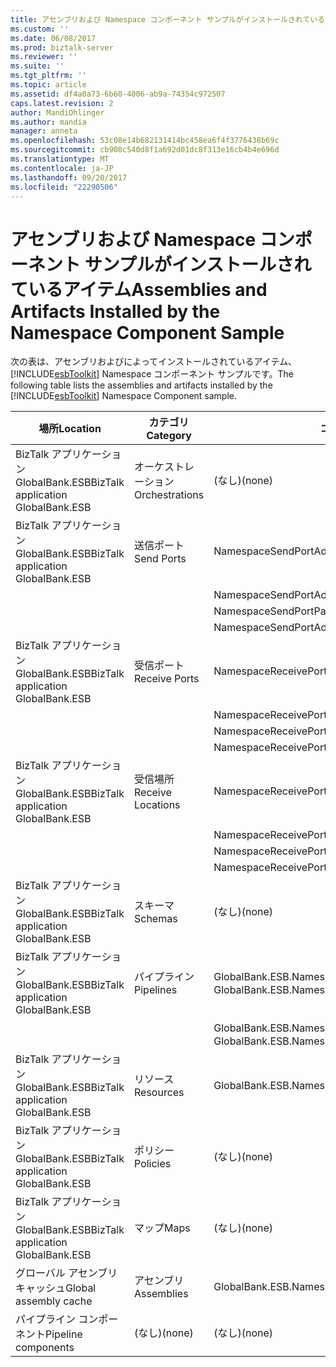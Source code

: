 ```yaml
---
title: アセンブリおよび Namespace コンポーネント サンプルがインストールされているアイテム |Microsoft ドキュメント
ms.custom: ''
ms.date: 06/08/2017
ms.prod: biztalk-server
ms.reviewer: ''
ms.suite: ''
ms.tgt_pltfrm: ''
ms.topic: article
ms.assetid: df4a0a73-6b60-4006-ab9a-74354c972507
caps.latest.revision: 2
author: MandiOhlinger
ms.author: mandia
manager: anneta
ms.openlocfilehash: 53c08e14b682131414bc458ea6f4f3776438b69c
ms.sourcegitcommit: cb908c540d8f1a692d01dc8f313e16cb4b4e696d
ms.translationtype: MT
ms.contentlocale: ja-JP
ms.lasthandoff: 09/20/2017
ms.locfileid: "22290506"
---
```

# <a name="assemblies-and-artifacts-installed-by-the-namespace-component-sample"></a><span data-ttu-id="9b40a-102">アセンブリおよび Namespace コンポーネント サンプルがインストールされているアイテム</span><span class="sxs-lookup"><span data-stu-id="9b40a-102">Assemblies and Artifacts Installed by the Namespace Component Sample</span></span>
<span data-ttu-id="9b40a-103">次の表は、アセンブリおよびによってインストールされているアイテム、 [!INCLUDE[esbToolkit](../includes/esbtoolkit-md.md)] Namespace コンポーネント サンプルです。</span><span class="sxs-lookup"><span data-stu-id="9b40a-103">The following table lists the assemblies and artifacts installed by the [!INCLUDE[esbToolkit](../includes/esbtoolkit-md.md)] Namespace Component sample.</span></span>  
  
|<span data-ttu-id="9b40a-104">場所</span><span class="sxs-lookup"><span data-stu-id="9b40a-104">Location</span></span>|<span data-ttu-id="9b40a-105">カテゴリ</span><span class="sxs-lookup"><span data-stu-id="9b40a-105">Category</span></span>|<span data-ttu-id="9b40a-106">コンポーネントの名前とバージョン</span><span class="sxs-lookup"><span data-stu-id="9b40a-106">Name and version of the component</span></span>|  
|--------------|--------------|---------------------------------------|  
|<span data-ttu-id="9b40a-107">BizTalk アプリケーション GlobalBank.ESB</span><span class="sxs-lookup"><span data-stu-id="9b40a-107">BizTalk application GlobalBank.ESB</span></span>|<span data-ttu-id="9b40a-108">オーケストレーション</span><span class="sxs-lookup"><span data-stu-id="9b40a-108">Orchestrations</span></span>|<span data-ttu-id="9b40a-109">(なし)</span><span class="sxs-lookup"><span data-stu-id="9b40a-109">(none)</span></span>|  
|<span data-ttu-id="9b40a-110">BizTalk アプリケーション GlobalBank.ESB</span><span class="sxs-lookup"><span data-stu-id="9b40a-110">BizTalk application GlobalBank.ESB</span></span>|<span data-ttu-id="9b40a-111">送信ポート</span><span class="sxs-lookup"><span data-stu-id="9b40a-111">Send Ports</span></span>|<span data-ttu-id="9b40a-112">NamespaceSendPortAdd_to_Remove</span><span class="sxs-lookup"><span data-stu-id="9b40a-112">NamespaceSendPortAdd_to_Remove</span></span>|  
|||<span data-ttu-id="9b40a-113">NamespaceSendPortAdd_to_PassThrough</span><span class="sxs-lookup"><span data-stu-id="9b40a-113">NamespaceSendPortAdd_to_PassThrough</span></span>|  
|||<span data-ttu-id="9b40a-114">NamespaceSendPortPassthrough_to_Remove</span><span class="sxs-lookup"><span data-stu-id="9b40a-114">NamespaceSendPortPassthrough_to_Remove</span></span>|  
|||<span data-ttu-id="9b40a-115">NamespaceSendPortAddViaExtraction_to_PassThrough</span><span class="sxs-lookup"><span data-stu-id="9b40a-115">NamespaceSendPortAddViaExtraction_to_PassThrough</span></span>|  
|<span data-ttu-id="9b40a-116">BizTalk アプリケーション GlobalBank.ESB</span><span class="sxs-lookup"><span data-stu-id="9b40a-116">BizTalk application GlobalBank.ESB</span></span>|<span data-ttu-id="9b40a-117">受信ポート</span><span class="sxs-lookup"><span data-stu-id="9b40a-117">Receive Ports</span></span>|<span data-ttu-id="9b40a-118">NamespaceReceivePortAdd_to_PassThrough</span><span class="sxs-lookup"><span data-stu-id="9b40a-118">NamespaceReceivePortAdd_to_PassThrough</span></span>|  
|||<span data-ttu-id="9b40a-119">NamespaceReceivePortAdd_to_Remove</span><span class="sxs-lookup"><span data-stu-id="9b40a-119">NamespaceReceivePortAdd_to_Remove</span></span>|  
|||<span data-ttu-id="9b40a-120">NamespaceReceivePortPassThrough_to_Remove</span><span class="sxs-lookup"><span data-stu-id="9b40a-120">NamespaceReceivePortPassThrough_to_Remove</span></span>|  
|||<span data-ttu-id="9b40a-121">NamespaceReceivePortAddViaExtraction_to_PassThrough</span><span class="sxs-lookup"><span data-stu-id="9b40a-121">NamespaceReceivePortAddViaExtraction_to_PassThrough</span></span>|  
|<span data-ttu-id="9b40a-122">BizTalk アプリケーション GlobalBank.ESB</span><span class="sxs-lookup"><span data-stu-id="9b40a-122">BizTalk application GlobalBank.ESB</span></span>|<span data-ttu-id="9b40a-123">受信場所</span><span class="sxs-lookup"><span data-stu-id="9b40a-123">Receive Locations</span></span>|<span data-ttu-id="9b40a-124">NamespaceReceivePortAdd_to_PassThrough</span><span class="sxs-lookup"><span data-stu-id="9b40a-124">NamespaceReceivePortAdd_to_PassThrough</span></span>|  
|||<span data-ttu-id="9b40a-125">NamespaceReceivePortAdd_to_Remove</span><span class="sxs-lookup"><span data-stu-id="9b40a-125">NamespaceReceivePortAdd_to_Remove</span></span>|  
|||<span data-ttu-id="9b40a-126">NamespaceReceivePortPassThrough_to_Remove</span><span class="sxs-lookup"><span data-stu-id="9b40a-126">NamespaceReceivePortPassThrough_to_Remove</span></span>|  
|||<span data-ttu-id="9b40a-127">NamespaceReceivePortAddViaExtraction_to_PassThrough</span><span class="sxs-lookup"><span data-stu-id="9b40a-127">NamespaceReceivePortAddViaExtraction_to_PassThrough</span></span>|  
|<span data-ttu-id="9b40a-128">BizTalk アプリケーション GlobalBank.ESB</span><span class="sxs-lookup"><span data-stu-id="9b40a-128">BizTalk application GlobalBank.ESB</span></span>|<span data-ttu-id="9b40a-129">スキーマ</span><span class="sxs-lookup"><span data-stu-id="9b40a-129">Schemas</span></span>|<span data-ttu-id="9b40a-130">(なし)</span><span class="sxs-lookup"><span data-stu-id="9b40a-130">(none)</span></span>|  
|<span data-ttu-id="9b40a-131">BizTalk アプリケーション GlobalBank.ESB</span><span class="sxs-lookup"><span data-stu-id="9b40a-131">BizTalk application GlobalBank.ESB</span></span>|<span data-ttu-id="9b40a-132">パイプライン</span><span class="sxs-lookup"><span data-stu-id="9b40a-132">Pipelines</span></span>|<span data-ttu-id="9b40a-133">GlobalBank.ESB.Namespace.Pipelines.NamespaceSampleReceivePipeline バージョン 2.0.0.0 以降</span><span class="sxs-lookup"><span data-stu-id="9b40a-133">GlobalBank.ESB.Namespace.Pipelines.NamespaceSampleReceivePipeline Version 2.0.0.0</span></span>|  
|||<span data-ttu-id="9b40a-134">GlobalBank.ESB.Namespace.Pipelines.NamespaceSampleSendPipeline バージョン 2.0.0.0 以降</span><span class="sxs-lookup"><span data-stu-id="9b40a-134">GlobalBank.ESB.Namespace.Pipelines.NamespaceSampleSendPipeline Version 2.0.0.0</span></span>|  
|<span data-ttu-id="9b40a-135">BizTalk アプリケーション GlobalBank.ESB</span><span class="sxs-lookup"><span data-stu-id="9b40a-135">BizTalk application GlobalBank.ESB</span></span>|<span data-ttu-id="9b40a-136">リソース</span><span class="sxs-lookup"><span data-stu-id="9b40a-136">Resources</span></span>|<span data-ttu-id="9b40a-137">GlobalBank.ESB.Namespace.Pipelines バージョン 2.0.0.0 以降</span><span class="sxs-lookup"><span data-stu-id="9b40a-137">GlobalBank.ESB.Namespace.Pipelines Version 2.0.0.0</span></span>|  
|<span data-ttu-id="9b40a-138">BizTalk アプリケーション GlobalBank.ESB</span><span class="sxs-lookup"><span data-stu-id="9b40a-138">BizTalk application GlobalBank.ESB</span></span>|<span data-ttu-id="9b40a-139">ポリシー</span><span class="sxs-lookup"><span data-stu-id="9b40a-139">Policies</span></span>|<span data-ttu-id="9b40a-140">(なし)</span><span class="sxs-lookup"><span data-stu-id="9b40a-140">(none)</span></span>|  
|<span data-ttu-id="9b40a-141">BizTalk アプリケーション GlobalBank.ESB</span><span class="sxs-lookup"><span data-stu-id="9b40a-141">BizTalk application GlobalBank.ESB</span></span>|<span data-ttu-id="9b40a-142">マップ</span><span class="sxs-lookup"><span data-stu-id="9b40a-142">Maps</span></span>|<span data-ttu-id="9b40a-143">(なし)</span><span class="sxs-lookup"><span data-stu-id="9b40a-143">(none)</span></span>|  
|<span data-ttu-id="9b40a-144">グローバル アセンブリ キャッシュ</span><span class="sxs-lookup"><span data-stu-id="9b40a-144">Global assembly cache</span></span>|<span data-ttu-id="9b40a-145">アセンブリ</span><span class="sxs-lookup"><span data-stu-id="9b40a-145">Assemblies</span></span>|<span data-ttu-id="9b40a-146">GlobalBank.ESB.Namespace.Pipelines バージョン 2.0.0.0 以降</span><span class="sxs-lookup"><span data-stu-id="9b40a-146">GlobalBank.ESB.Namespace.Pipelines Version 2.0.0.0</span></span>|  
|<span data-ttu-id="9b40a-147">パイプライン コンポーネント</span><span class="sxs-lookup"><span data-stu-id="9b40a-147">Pipeline components</span></span>|<span data-ttu-id="9b40a-148">(なし)</span><span class="sxs-lookup"><span data-stu-id="9b40a-148">(none)</span></span>|<span data-ttu-id="9b40a-149">(なし)</span><span class="sxs-lookup"><span data-stu-id="9b40a-149">(none)</span></span>|
